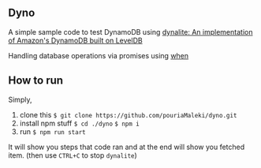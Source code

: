 ## Dyno ##

A simple sample code to test DynamoDB using [dynalite: An implementation of Amazon's DynamoDB built on LevelDB](https://github.com/mhart/dynalite)

Handling database operations via promises using [when](https://github.com/cujojs/when)

## How to run ##
Simply,
1. clone this
`$ git clone https://github.com/pouriaMaleki/dyno.git`
2. install npm stuff
`$ cd ./dyno`
`$ npm i`
3. run
`$ npm run start`

It will show you steps that code ran and at the end will show you fetched item. (then use `CTRL+C` to stop `dynalite`)